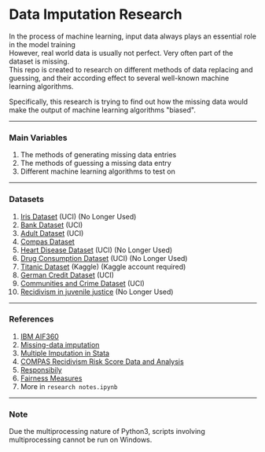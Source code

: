 # Data Imputation Research  

In the process of machine learning, input data always plays an essential role in the model training  
However, real world data is usually not perfect. Very often part of the dataset is missing.  
This repo is created to research on different methods of data replacing and guessing, and their according effect to several well-known machine learning algorithms.  

Specifically, this research is trying to find out how the missing data would make the output of machine learning algorithms "biased".  

------

### Main Variables  
1. The methods of generating missing data entries  
2. The methods of guessing a missing data entry  
3. Different machine learning algorithms to test on  

------

### Datasets
1. [Iris Dataset](https://archive.ics.uci.edu/ml/datasets/Iris) (UCI) (No Longer Used)  
2. [Bank Dataset](https://archive.ics.uci.edu/ml/datasets/Bank+Marketing) (UCI)  
3. [Adult Dataset](https://archive.ics.uci.edu/ml/datasets/Adult) (UCI)  
4. [Compas Dataset](https://github.com/propublica/compas-analysis/)  
5. [Heart Disease Dataset](https://archive.ics.uci.edu/ml/datasets/Heart+Disease) (UCI) (No Longer Used)  
6. [Drug Consumption Dataset](https://archive.ics.uci.edu/ml/datasets/Drug+consumption+%28quantified%29) (UCI) (No Longer Used)  
7. [Titanic Dataset](https://www.kaggle.com/c/titanic) (Kaggle) (Kaggle account required)  
8. [German Credit Dataset](https://archive.ics.uci.edu/ml/datasets/statlog+(german+credit+data)) (UCI)  
9. [Communities and Crime Dataset](http://archive.ics.uci.edu/ml/datasets/communities+and+crime) (UCI)  
10. [Recidivism in juvenile justice](http://cejfe.gencat.cat/en/recerca/opendata/jjuvenil/reincidencia-justicia-menors/index.html) (No Longer Used)  

------

### References  
1. [IBM AIF360](https://github.com/Trusted-AI/AIF360)  
2. [Missing-data imputation](http://www.stat.columbia.edu/~gelman/arm/missing.pdf)  
3. [Multiple Imputation in Stata](https://stats.idre.ucla.edu/stata/seminars/mi_in_stata_pt1_new/)  
4. [COMPAS Recidivism Risk Score Data and Analysis](https://www.propublica.org/datastore/dataset/compas-recidivism-risk-score-data-and-analysis)  
5. [Responsibily](https://docs.responsibly.ai/index.html)  
6. [Fairness Measures](http://www.fairness-measures.org/)  
7. More in `research notes.ipynb`  

------

### Note  
Due the multiprocessing nature of Python3, scripts involving multiprocessing cannot be run on Windows.  